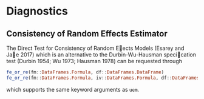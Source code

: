 # Diagnostics

## Consistency of Random Effects Estimator

The Direct Test for Consistency of Random Eects Models (Esarey and Jae 2017) which is an alternative to the Durbin-Wu-Hausman specication test (Durbin 1954; Wu 1973; Hausman 1978) can be requested through
```julia
fe_or_re(fm::DataFrames.Formula, df::DataFrames.DataFrame)
fe_or_re(fm::DataFrames.Formula, iv::DataFrames.Formula, df::DataFrames.DataFrame)
```
which supports the same keyword arguments as `uem`.

